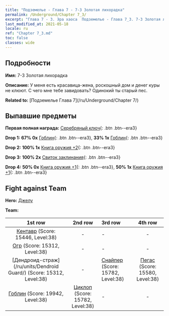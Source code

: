 ```yaml
---
title: "Подземелье - Глава 7 - 7-3 Золотая лихорадка"
permalink: /Underground/Chapter 7_3/
excerpt: "Глава 7 - 3. Эра хаоса  Подземелье - Глава 7_3. 7-3 Золотая лихорадка"
last_modified_at: 2021-05-18
locale: ru
ref: "Chapter 7_3.md"
toc: false
classes: wide
---
```


## Подробности

 **Имя:** 7-3 Золотая лихорадка

 **Описание:** У меня есть красавица-жена, роскошный дом и денег куры не клюют. С чего мне тебе завидовать? Одинокий ты старый пес.

 **Related to:** [Подземелье Глава 7](/ru/Underground/Chapter 7/)

## Выпавшие предметы

 **Первая полная награда:** [Серебряный ключ](/ItemsRU/con_693/){: .btn .btn--era3}

 **Drop 1:** **67% 0x** [Гоблин](/ItemsRU/unt_217/){: .btn .btn--era3}, **33% 1x** [Гоблин](/ItemsRU/unt_217/){: .btn .btn--era3}

 **Drop 2:** **100% 1x** [Книга оружия +2](/ItemsRU/mat_32/){: .btn .btn--era3}

 **Drop 3:** **100% 2x** [Свиток заклинания](/ItemsRU/con_694/){: .btn .btn--era3}

 **Drop 4:** **50% 0x** [Книга оружия +1](/ItemsRU/mat_25/){: .btn .btn--era3}, **50% 1x** [Книга оружия +1](/ItemsRU/mat_25/){: .btn .btn--era3}


## Fight against Team
 **Hero:** [Джелу](/ru/heroes/Gelu/)

 **Team:**


  | 1st row | 2nd row | 3rd row | 4th row |
  |:----:|:----:|:----|:----:|
  | [Кентавр](/ru/units/Centaur/) (Score: 15446, Level:38)  | - | - | - |
  | [Огр](/ru/units/Ogre/) (Score: 15312, Level:38)  | - | - | - |
  | [Дендроид-страж](/ru/units/Dendroid Guard/) (Score: 15312, Level:38)  | - | [Снайпер](/ru/units/Sharpshooter/) (Score: 15782, Level:38)  | [Пегас](/ru/units/Pegasus/) (Score: 15580, Level:38)  |
  | [Гоблин](/ru/units/Goblin/) (Score: 19942, Level:38)  | [Циклоп](/ru/units/Cyclops/) (Score: 15782, Level:38)  | - | - |


